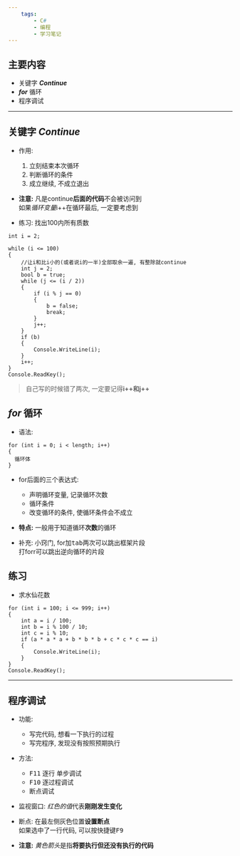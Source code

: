 ```yaml
---
    tags:
        - C#
        - 编程
        - 学习笔记
---
```


## 主要内容
- 关键字 ***Continue***
- ***for*** 循环
- 程序调试
- - -

## 关键字 ***Continue***
- 作用: 
  1. 立刻结束本次循环
  2. 判断循环的条件
  3. 成立继续, 不成立退出

- **注意:** 凡是continue**后面的代码**不会被访问到  
  如果*循环变量*i++在循环最后, 一定要考虑到

- 练习: 找出100内所有质数
```
int i = 2;

while (i <= 100)
{
    //让i和比i小的(或者说i的一半)全部取余一遍, 有整除就continue
    int j = 2;
    bool b = true;
    while (j <= (i / 2))
    {
        if (i % j == 0)
        {
            b = false;
            break;
        }
        j++;
    }
    if (b)
    {
        Console.WriteLine(i);
    }
    i++;
}
Console.ReadKey();
```
> 自己写的时候错了两次, 一定要记得**i++和j++**

## ***for*** 循环
- 语法:
```
for (int i = 0; i < length; i++)
{
  循环体
}
``` 

- for后面的三个表达式:
  + 声明循环变量, 记录循环次数
  + 循环条件
  + 改变循环的条件, 使循环条件会不成立

- **特点:** 一般用于知道循环**次数**的循环 
- 补充: 小窍门, for加<kbd>tab</kbd>两次可以跳出框架片段  
  打forr可以跳出逆向循环的片段

## 练习
- 求水仙花数
```
for (int i = 100; i <= 999; i++)
{
    int a = i / 100;
    int b = i % 100 / 10;
    int c = i % 10;
    if (a * a * a + b * b * b + c * c * c == i)
    {
        Console.WriteLine(i);
    }
}
Console.ReadKey();
```


---
## 程序调试
- 功能:
  + 写完代码, 想看一下执行的过程
  + 写完程序, 发现没有按照预期执行

- 方法:
  + <kbd>F11</kbd> 逐行 单步调试
  + <kbd>F10</kbd> 逐过程调试
  + 断点调试

- 监视窗口: *红色的值*代表**刚刚发生变化**

- 断点: 在最左侧灰色位置**设置断点**  
  如果选中了一行代码, 可以按快捷键<kbd>F9</kbd>
- **注意:** *黄色箭头*是指**将要执行但还没有执行的代码**